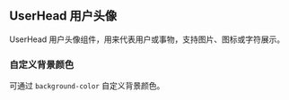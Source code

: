<div class="demo-header">
<p class="overviewicon">
  <span class="wapi-form-user"/>
</p>

## UserHead 用户头像

<nova-uxlink widget-name="UserHead"></nova-uxlink>

UserHead 用户头像组件，用来代表用户或事物，支持图片、图标或字符展示。
</div>

### 自定义背景颜色

可通过 `background-color` 自定义背景颜色。

<nova-demo-view link="user-head/custom-background-color"></nova-demo-view>

<br>
